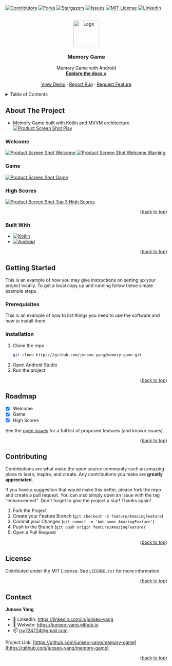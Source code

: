 <a name="readme-top"></a>

<!-- PROJECT SHIELDS -->
<!--
*** I'm using markdown "reference style" links for readability.
*** Reference links are enclosed in brackets [ ] instead of parentheses ( ).
*** See the bottom of this document for the declaration of the reference variables
*** for contributors-url, forks-url, etc. This is an optional, concise syntax you may use.
*** https://www.markdownguide.org/basic-syntax/#reference-style-links
-->
[![Contributors][contributors-shield]][contributors-url]
[![Forks][forks-shield]][forks-url]
[![Stargazers][stars-shield]][stars-url]
[![Issues][issues-shield]][issues-url]
[![MIT License][license-shield]][license-url]
[![LinkedIn][linkedin-shield]][linkedin-url]



<!-- PROJECT LOGO -->
<br />
<div align="center">
  <a href="https://github.com/junseo-yang/memory-game">
    <img src="img/logo.png" alt="Logo" width="80" height="80">
  </a>

<h3 align="center">Memory Game</h3>

  <p align="center">
    Memory Game with Android
    <br />
    <a href="https://github.com/junseo-yang/memory-game"><strong>Explore the docs »</strong></a>
    <br />
    <br />
    <a href="https://github.com/junseo-yang/memory-game">View Demo</a>
    ·
    <a href="https://github.com/junseo-yang/memory-game/issues">Report Bug</a>
    ·
    <a href="https://github.com/junseo-yang/memory-game/issues">Request Feature</a>
  </p>
</div>



<!-- TABLE OF CONTENTS -->
<details>
  <summary>Table of Contents</summary>
  <ol>
    <li>
      <a href="#about-the-project">About The Project</a>
      <ul>
        <li><a href="#built-with">Built With</a></li>
      </ul>
    </li>
    <li>
      <a href="#getting-started">Getting Started</a>
      <ul>
        <li><a href="#prerequisites">Prerequisites</a></li>
        <li><a href="#installation">Installation</a></li>
      </ul>
    </li>
    <li><a href="#usage">Usage</a></li>
    <li><a href="#roadmap">Roadmap</a></li>
    <li><a href="#contributing">Contributing</a></li>
    <li><a href="#license">License</a></li>
    <li><a href="#contact">Contact</a></li>
    <li><a href="#acknowledgments">Acknowledgments</a></li>
  </ol>
</details>



<!-- ABOUT THE PROJECT -->
## About The Project
* Memory Game built with Kotlin and MVVM architecture.
[![Product Screen Shot Play][product-screenshot-play]](https://github.com/junseo-yang/memory-game)

### Welcome
[![Product Screen Shot Welcome][product-screenshot-welcome]](https://github.com/junseo-yang/memory-game)
[![Product Screen Shot Welcome Warning][product-screenshot-welcome-warning]](https://github.com/junseo-yang/memory-game)

### Game
[![Product Screen Shot Game][product-screenshot-game]](https://github.com/junseo-yang/memory-game)

### High Scores
[![Product Screen Shot Top 3 High Scores][product-screenshot-high-scroes]](https://github.com/junseo-yang/memory-game)

<p align="right">(<a href="#readme-top">back to top</a>)</p>



### Built With
* [![Kotlin][Kotlin]][Kotlin-url]
* [![Android][Android]][Android-url]

<p align="right">(<a href="#readme-top">back to top</a>)</p>



<!-- GETTING STARTED -->
## Getting Started

This is an example of how you may give instructions on setting up your project locally.
To get a local copy up and running follow these simple example steps.

### Prerequisites

This is an example of how to list things you need to use the software and how to install them.

### Installation

1. Clone the repo
    ```sh
    git clone https://github.com/junseo-yang/memory-game.git
    ```
2. Open Android Studio
3. Run the project

<p align="right">(<a href="#readme-top">back to top</a>)</p>


<!-- ROADMAP -->
## Roadmap

- [x] Welcome
- [x] Game
- [x] High Scores

See the [open issues](https://github.com/junseo-yang/memory-game/issues) for a full list of proposed features (and known issues).

<p align="right">(<a href="#readme-top">back to top</a>)</p>



<!-- CONTRIBUTING -->
## Contributing

Contributions are what make the open source community such an amazing place to learn, inspire, and create. Any contributions you make are **greatly appreciated**.

If you have a suggestion that would make this better, please fork the repo and create a pull request. You can also simply open an issue with the tag "enhancement".
Don't forget to give the project a star! Thanks again!

1. Fork the Project
2. Create your Feature Branch (`git checkout -b feature/AmazingFeature`)
3. Commit your Changes (`git commit -m 'Add some AmazingFeature'`)
4. Push to the Branch (`git push origin feature/AmazingFeature`)
5. Open a Pull Request

<p align="right">(<a href="#readme-top">back to top</a>)</p>



<!-- LICENSE -->
## License

Distributed under the MIT License. See `LICENSE.txt` for more information.

<p align="right">(<a href="#readme-top">back to top</a>)</p>



<!-- CONTACT -->
## Contact

**Junseo Yang**
- :briefcase: LinkedIn: https://linkedin.com/in/junseo-yang
- :school_satchel: Website: https://junseo-yang.github.io
- :mailbox: jsy724724@gmail.com

Project Link: [https://github.com/junseo-yang/memory-game](https://github.com/junseo-yang/memory-game)

<p align="right">(<a href="#readme-top">back to top</a>)</p>


<!-- MARKDOWN LINKS & IMAGES -->
<!-- https://www.markdownguide.org/basic-syntax/#reference-style-links -->
[contributors-shield]: https://img.shields.io/github/contributors/junseo-yang/memory-game.svg?style=for-the-badge
[contributors-url]: https://github.com/junseo-yang/memory-game/graphs/contributors
[forks-shield]: https://img.shields.io/github/forks/junseo-yang/memory-game.svg?style=for-the-badge
[forks-url]: https://github.com/junseo-yang/memory-game/network/members
[stars-shield]: https://img.shields.io/github/stars/junseo-yang/memory-game.svg?style=for-the-badge
[stars-url]: https://github.com/junseo-yang/memory-game/stargazers
[issues-shield]: https://img.shields.io/github/issues/junseo-yang/memory-game.svg?style=for-the-badge
[issues-url]: https://github.com/junseo-yang/memory-game/issues
[license-shield]: https://img.shields.io/github/license/junseo-yang/memory-game.svg?style=for-the-badge
[license-url]: https://github.com/junseo-yang/memory-game/blob/master/LICENSE.txt
[linkedin-shield]: https://img.shields.io/badge/-LinkedIn-black.svg?style=for-the-badge&logo=linkedin&colorB=555
[linkedin-url]: https://linkedin.com/in/junseo-yang
[Android]: https://img.shields.io/badge/Android-3DDC84?style=for-the-badge&logo=android&logoColor=white
[Android-url]: https://developer.android.com/
[Kotlin]: https://img.shields.io/badge/Kotlin-0095D5?&style=for-the-badge&logo=kotlin&logoColor=white
[Kotlin-url]: https://kotlinlang.org/
[product-screenshot-play]: img/play.gif
[product-screenshot-welcome]: img/welcome.png
[product-screenshot-welcome-warning]: img/welcome-warning.png
[product-screenshot-game]: img/game.png
[product-screenshot-high-scroes]: img/high-scores.png
